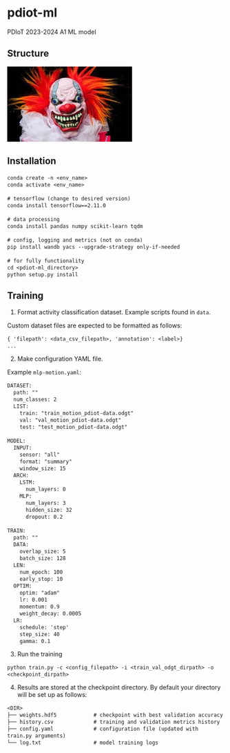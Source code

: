 # pdiot-ml
PDIoT 2023-2024 A1 ML model

## Structure

![Diagram](docs/diagram.jpg)

##  Installation
```
conda create -n <env_name>
conda activate <env_name>

# tensorflow (change to desired version)
conda install tensorflow==2.11.0 

# data processing
conda install pandas numpy scikit-learn tqdm

# config, logging and metrics (not on conda)
pip install wandb yacs --upgrade-strategy only-if-needed

# for fully functionality
cd <pdiot-ml_directory>
python setup.py install
```

## Training
1. Format activity classification dataset. Example scripts found in `data`.

Custom dataset files are expected to be formatted as follows:
```
{ 'filepath': <data_csv_filepath>, 'annotation': <label>}
...
```


2. Make configuration YAML file. 

Example `mlp-motion.yaml`:
```
DATASET:
  path: ""
  num_classes: 2
  LIST:
    train: "train_motion_pdiot-data.odgt"
    val: "val_motion_pdiot-data.odgt"
    test: "test_motion_pdiot-data.odgt"

MODEL:
  INPUT:
    sensor: "all"
    format: "summary"
    window_size: 15
  ARCH:
    LSTM:
      num_layers: 0
    MLP:
      num_layers: 3
      hidden_size: 32
      dropout: 0.2

TRAIN:
  path: ""
  DATA:
    overlap_size: 5
    batch_size: 128
  LEN:
    num_epoch: 100
    early_stop: 10
  OPTIM:
    optim: "adam"
    lr: 0.001
    momentum: 0.9
    weight_decay: 0.0005
  LR:
    schedule: 'step'
    step_size: 40
    gamma: 0.1
```

3. Run the training
```
python train.py -c <config_filepath> -i <train_val_odgt_dirpath> -o <checkpoint_dirpath>
```

4. Results are stored at the checkpoint directory. By default your directory will be set up as follows:
```
<DIR>
├── weights.hdf5            # checkpoint with best validation accuracy
├── history.csv             # training and validation metrics history
├── config.yaml             # configuration file (updated with train.py arguments)
└── log.txt                 # model training logs
```
